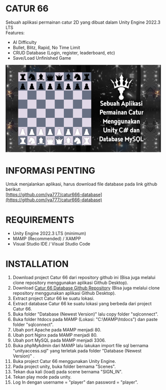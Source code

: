 # CATUR 66
Sebuah aplikasi permainan catur 2D yang dibuat dalam Unity Engine 2022.3 LTS\
Features:
- AI Difficulty
- Bullet, Blitz, Rapid, No Time Limit
- CRUD Database (Login, register, leaderboard, etc)
- Save/Load Unfinished Game

![Screenshot](catur66-github-cover.jpg)

# INFORMASI PENTING
Untuk menjalankan aplikasi, harus download file database pada link github berikut:\
[https://github.com/iya777/catur666-database](https://github.com/iya777/catur666-database)

# REQUIREMENTS
- Unity Engine 2022.3 LTS (minimum)
- MAMP (Recommended) / XAMPP
- Visual Studio IDE / Visual Studio Code

# INSTALLATION
1. Download project Catur 66 dari repository github ini (Bisa juga melalui clone repository menggunakan aplikasi Github Desktop).
2. Download [Catur 66 Database Github Repository](https://github.com/iya777/catur666-database) (Bisa juga melalui clone repository menggunakan aplikasi Github Desktop).
3. Extract project Catur 66 ke suatu lokasi.
4. Extract database Catur 66 ke suatu lokasi yang berbeda dari project Catur 66.
5. Buka folder "Database (Newest Version)" lalu copy folder "sqlconnect".
6. Buka folder htdocs pada MAMP (Lokasi: "C:\MAMP\htdocs") dan paste folder "sqlconnect".
7. Ubah port Apache pada MAMP menjadi 80.
8. Ubah port Nginx pada MAMP menjadi 80.
9. Ubah port MySQL pada MAMP menjadi 3306.
10. Buka phpMyAdmin dari MAMP lalu lakukan import file sql bernama "unityaccess.sql" yang terletak pada folder "Database (Newest Version)" .
11. Buka project Catur 66 menggunakan Unity Engine.
12. Pada project unity, buka folder bernama "Scenes".
13. Tekan dua kali (load) pada scene bernama "SIGN_IN".
14. Tekan play mode pada unity.
15. Log In dengan username = "player" dan password = "player".
